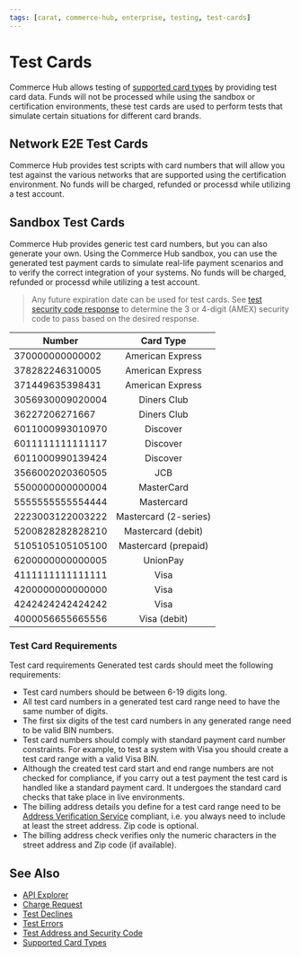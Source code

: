 ```yaml
---
tags: [carat, commerce-hub, enterprise, testing, test-cards]
---
```



# Test Cards

Commerce Hub allows testing of [supported card types](?path=docs/Resources/Master-Data/Card-Type.md) by providing test card data. Funds will not be processed while using the sandbox or certification environments, these test cards are used to perform tests that simulate certain situations for different card brands.

## Network E2E Test Cards

Commerce Hub provides test scripts with card numbers that will allow you test against the various networks that are supported using the certification environment. No funds will be charged, refunded or processd while utilizing a test account. 

<!-- 
Will our system automatically submit the void on the test card or will the merchant have to manually void the transaction?
Is our certification testing scripts using sandbox test scenarios or network E2E testing scripts?
Will we support 3-D secure?
 --> 

## Sandbox Test Cards

Commerce Hub provides generic test card numbers, but you can also generate your own. Using the Commerce Hub sandbox, you can use the generated test payment cards to simulate real-life payment scenarios and to verify the correct integration of your systems. No funds will be charged, refunded or processd while utilizing a test account. 


<!-- theme: info -->
>Any future expiration date can be used for test cards. See [test security code response](?path=docs/Resources/Guides/Testing/Test-Address-Security.md) to determine the 3 or 4-digit (AMEX) security code to pass based on the desired response.

| Number | Card Type |
| -------- | :--: |
| 370000000000002 |American Express | 
| 378282246310005 |	American Express |	
| 371449635398431 |	American Express | 
| 3056930009020004 |	Diners Club |	
| 36227206271667 |	Diners Club |	
| 6011000993010970 |Discover |
| 6011111111111117 | Discover |
| 6011000990139424 |	Discover |	
| 3566002020360505 |	JCB |	
| 5500000000000004 | MasterCard | 
| 5555555555554444 |	Mastercard |	
| 2223003122003222 |	Mastercard (2-series) | 
| 5200828282828210 |	Mastercard (debit) |
| 5105105105105100 |	Mastercard (prepaid) |	
| 6200000000000005 |	UnionPay |	
| 4111111111111111 | Visa | 
| 4200000000000000 | Visa |
| 4242424242424242 |	Visa |	
| 4000056655665556 |	Visa (debit)| 

### Test Card Requirements

Test card requirements
Generated test cards should meet the following requirements:

- Test card numbers should be between 6-19 digits long.
- All test card numbers in a generated test card range need to have the same number of digits.
- The first six digits of the test card numbers in any generated range need to be valid BIN numbers.
- Test card numbers should comply with standard payment card number constraints. For example, to test a system with Visa you should create a test card range with a valid Visa BIN.
- Although the created test card start and end range numbers are not checked for compliance, if you carry out a test payment the test card is handled like a standard payment card. It undergoes the standard card checks that take place in live environments.
- The billing address details you define for a test card range need to be [Address Verification Service](?path=docs/Resources/Guides/Fraud/Address-Verification.md) compliant, i.e. you always need to include at least the street address. Zip code is optional.
- The billing address check verifies only the numeric characters in the street address and Zip code (if available).


<!-- theme: info -->
<!-- https://docs.adyen.com/development-resources/test-cards/create-test-cards -->

## See Also


- [API Explorer](../api/?type=post&path=/payments/v1/charges)
- [Charge Request](path?=docs/Resources/API-Documents/Payments/Charges.md)
- [Test Declines](?path=docs/Resources/Guides/Testing/Test-Declines.md)
- [Test Errors](?path=docs/Resources/Guides/Testing/Test-Errors.md)
- [Test Address and Security Code](?path=docs/Resources/Guides/Testing/Test-Address-Security.md)
- [Supported Card Types](?path=docs/Resources/Master-Data/Card-Type.md)


